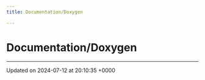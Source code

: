```yaml
---
title: Documentation/Doxygen

---
```


# Documentation/Doxygen








-------------------------------

Updated on 2024-07-12 at 20:10:35 +0000
